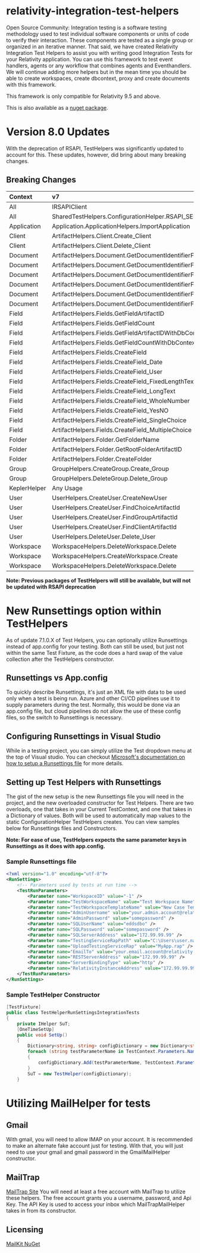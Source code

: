 ﻿# relativity-integration-test-helpers
Open Source Community: Integration testing is a software testing methodology used to test individual software components or units of code to verify their interaction. These components are tested as a single group or organized in an iterative manner. That said, we have created Relativity Integration Test Helpers to assist you with writing good Integration Tests for your Relativity application. You can use this framework to test event handlers, agents or any workflow that combines agents and Eventhandlers. We will continue adding more helpers but in the mean time you should be able to create workspaces, create dbcontext, proxy and create documents with this framework.

This framework is only compatible for Relativity 9.5 and above.

This is also available as a [nuget package](https://www.nuget.org/packages/RelativityDev.RelativityTestHelpers/).


# Version 8.0 Updates
With the deprecation of RSAPI, TestHelpers was significantly updated to account for this.  These updates, however, did bring about many breaking changes.

## Breaking Changes
Context |  v7 | v8 |
|:-----|:--------|:------|
| All | IRSAPIClient | IServicesMgr |
| All | SharedTestHelpers.ConfigurationHelper.RSAPI_SERVER_ADDRESS | SharedTestHelpers.ConfigurationHelper.RELATIVITY_INSTANCE_ADDRESS |
| Application | Application.ApplicationHelpers.ImportApplication | Kepler.ApplicationInstallHelper.InstallApplicationAsync |
| Client | ArtifactHelpers.Client.Create_Client | ArtifactHelpers.ClientHelper.CreateClient |
| Client | ArtifactHelpers.Client.Delete_Client | ArtifactHelpers.ClientHelper.DeleteClient |
| Document | ArtifactHelpers.Document.GetDocumentIdentifierFieldColumnName | ArtifactHelpers.Document.GetDocumentIdentifierFieldColumnName |
| Document | ArtifactHelpers.Document.GetDocumentIdentifierFieldName | Removed |
| Document | ArtifactHelpers.Document.GetDocumentIdentifierFieldColumnNameWithDbContext | Removed |
| Document | ArtifactHelpers.Document.GetDocumentIdentifierFieldNameWithDbContext | Removed |
| Document | ArtifactHelpers.Document.GetDocumentIdentifierFieldColumnName | Removed |
| Document | ArtifactHelpers.Document.GetDocumentIdentifierFieldName | Removed |
| Field | ArtifactHelpers.Fields.GetFieldArtifactID | ArtifactHelpers.FieldHelper.GetFieldArtifactID |
| Field | ArtifactHelpers.Fields.GetFieldCount | ArtifactHelpers.FieldHelper.GetFieldCount |
| Field | ArtifactHelpers.Fields.GetFieldArtifactIDWithDbContext | Removed |
| Field | ArtifactHelpers.Fields.GetFieldCountWithDbContext | Removed |
| Field | ArtifactHelpers.Fields.CreateField | Removed |
| Field | ArtifactHelpers.Fields.CreateField_Date | ArtifactHelpers.FieldHelper.CreateFieldDate |
| Field | ArtifactHelpers.Fields.CreateField_User | ArtifactHelpers.FieldHelper.CreateFieldUser |
| Field | ArtifactHelpers.Fields.CreateField_FixedLengthText | ArtifactHelpers.FieldHelper.CreateFieldFixedLengthText |
| Field | ArtifactHelpers.Fields.CreateField_LongText | ArtifactHelpers.FieldHelper.CreateFieldLongText |
| Field | ArtifactHelpers.Fields.CreateField_WholeNumber | ArtifactHelpers.FieldHelper.CreateFieldWholeNumber |
| Field | ArtifactHelpers.Fields.CreateField_YesNO | ArtifactHelpers.FieldHelper.CreateFieldYesNo |
| Field | ArtifactHelpers.Fields.CreateField_SingleChoice | ArtifactHelpers.FieldHelper.CreateFieldSingleChoice |
| Field | ArtifactHelpers.Fields.CreateField_MultipleChoice | ArtifactHelpers.FieldHelper.CreateFieldMultipleChoice |
| Folder | ArtifactHelpers.Folder.GetFolderName | ArtifactHelpers.FoldersHelper.GetFolderName |
| Folder | ArtifactHelpers.Folder.GetRootFolderArtifactID | ArtifactHelpers.FoldersHelper.GetRootFolderArtifactID |
| Folder | ArtifactHelpers.Folder.CreateFolder | ArtifactHelpers.FoldersHelper.CreateFolder |
| Group | GroupHelpers.CreateGroup.Create_Group | GroupHelpers.GroupHelper.CreateGroup |
| Group | GroupHelpers.DeleteGroup.Delete_Group | GroupHelpers.GroupHelper.DeleteGroup |
| KeplerHelper | Any Usage | Removed |
| User | UserHelpers.CreateUser.CreateNewUser | UserHelpers.UserHelper.Create |
| User | UserHelpers.CreateUser.FindChoiceArtifactId | ArtifactHelpers.ChoiceHelper.GetChoiceId |
| User | UserHelpers.CreateUser.FindGroupArtifactId | GroupHelpers.GroupHelper.GetGroupId |
| User | UserHelpers.CreateUser.FindClientArtifactId | ArtifactHelpers.ClientHelper.GetClientId |
| User | UserHelpers.DeleteUser.Delete_User | UserHelpers.UserHelper.Delete |
| Workspace | WorkspaceHelpers.DeleteWorkspace.Delete | WorkspaceHelpers.WorkspaceHelpers.Delete |
| Workspace | WorkspaceHelpers.CreateWorkspace.Create | WorkspaceHelpers.WorkspaceHelpers.Create |
| Workspace | WorkspaceHelpers.DeleteWorkspace.Delete | WorkspaceHelpers.WorkspaceHelpers.Delete |

**Note: Previous packages of TestHelpers will still be available, but will not be updated with RSAPI deprecation**

# New Runsettings option within TestHelpers
As of update 7.1.0.X of Test Helpers, you can optionally utilize Runsettings instead of app.config for your testing.  Both can still be used, but just not within the same Test Fixture, as the code does a hard swap of the value collection after the TestHelpers constructor.

## Runsettings vs App.config
To quickly describe Runsettings, it's just an XML file with data to be used only when a test is being run.  Azure and other CI/CD pipelines use it to supply parameters during the test.  Normally, this would be done via an app.config file, but cloud pipelines do not allow the use of these config files, so the switch to Runsettings is necessary.

## Configuring Runsettings in Visual Studio
While in a testing project, you can simply utilize the Test dropdown menu at the top of Visual studio.  You can checkout [Microsoft's documentation on how to setup a Runsettings file](https://docs.microsoft.com/en-us/visualstudio/test/configure-unit-tests-by-using-a-dot-runsettings-file?view=vs-2019) for more details.

## Setting up Test Helpers with Runsettings
The gist of the new setup is the new Runsettings file you will need in the project, and the new overloaded constructor for Test Helpers.  There are two overloads, one that takes in your Current TestContext, and one that takes in a Dictionary of values.  Both will be used to automatically map values to the static ConfigurationHelper TestHelpers creates.  You can view samples below for Runsettings files and Constructors.

**Note: For ease of use, TestHelpers expects the same parameter keys in Runsettings as it does with app.config.**

### Sample Runsettings file
```xml
<?xml version="1.0" encoding="utf-8"?>
<RunSettings>
	<!-- Parameters used by tests at run time -->
	<TestRunParameters>
		<Parameter name="WorkspaceID" value="-1" />
		<Parameter name="TestWorkspaceName" value="Test Workspace Name" />
		<Parameter name="TestWorkspaceTemplateName" value="New Case Template" />
		<Parameter name="AdminUsername" value="your.admin.account@relativity.com" />
		<Parameter name="AdminPassword" value="somepassword" />
		<Parameter name="SQLUserName" value="eddsdbo" />
		<Parameter name="SQLPassword" value="somepassword" />
		<Parameter name="SQLServerAddress" value="172.99.99.99" />
		<Parameter name="TestingServiceRapPath" value="C:\Users\user.name\Downloads" />
		<Parameter name="UploadTestingServiceRap" value="MyApp.rap" />
		<Parameter name="EmailTo" value="your.email.account@relativity.com" />
		<Parameter name="RESTServerAddress" value="172.99.99.99" />
		<Parameter name="ServerBindingType" value="http" />
		<Parameter name="RelativityInstanceAddress" value="172.99.99.99" />
	</TestRunParameters>
</RunSettings>
```

### Sample TestHelper Constructor
```cs
[TestFixture]
public class TestHelperRunSettingsIntegrationTests
{
	private IHelper SuT;
	[OneTimeSetUp]
	public void SetUp()
	{
		Dictionary<string, string> configDictionary = new Dictionary<string, string>();
		foreach (string testParameterName in TestContext.Parameters.Names)
		{
			configDictionary.Add(testParameterName, TestContext.Parameters[testParameterName]);
		}
		SuT = new TestHelper(configDictionary);
	}
```

# Utilizing MailHelper for tests
## Gmail
With gmail, you will need to allow IMAP on your account.  It is recommended to make an alternate fake account just for testing.  With that, you will just need to use your gmail and gmail password in the GmailMailHelper constructor.
## MailTrap
[MailTrap Site]([https://mailtrap.io/inboxes](https://mailtrap.io/inboxes))
You will need at least a free account with MailTrap to utilize these helpers.  The free account grants you a username, password, and Api Key.  The API Key is used to access your inbox which MailTrapMailHelper takes in from its constructor.
## Licensing
[MailKit NuGet](https://github.com/jstedfast/MailKit)
